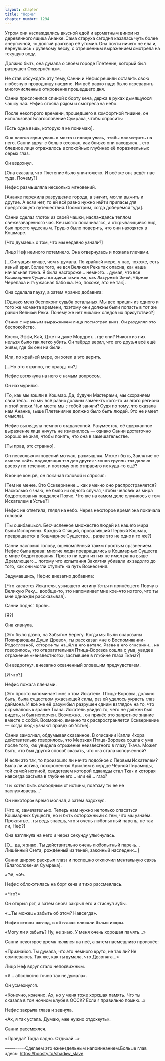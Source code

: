 ```yaml
---
layout: chapter
title: "Порча"
chapter_number: 1294
---
```


Утром они наслаждались вкусной едой и ароматным вином из деревянного ящика Ананке. Сама старуха сегодня казалась чуть более энергичной, но долгий разговор её утомил. Она почти ничего не ела и, вернувшись к рулевому веслу, с отрешённым выражением смотрела на текущую воду.

Должно быть, она думала о своём городе Плетение, который был разрушен Осквернённым.

Не став обсуждать эту тему, Санни и Нефис решили оставить свою любезную проводницу наедине. Им всё равно надо было переварить многочисленные откровения прошедшего дня.

Санни прислонился спиной к борту кеча, держа в руках дымящуюся чашку чая. Нефис стояла рядом и смотрела на небо.

После некоторого времени, прошедшего в комфортной тишине, он использовал Благословение Сумрака, чтобы спросить:

[Есть одна вещь, которую я не понимаю].

Она слегка сдвинулась с места и повернулась, чтобы посмотреть на него. Санни вдруг с болью осознал, как близко они находятся... его бледное лицо отражалось в спокойных глубинах её поразительных серых глаз.

Он вздохнул.

[Она сказала, что Плетение было уничтожено. И всё же она ведёт нас туда. Почему?]

Нефис размышляла несколько мгновений.

[Ананке пережила разрушение города, а значит, могли выжить и другие. А если нет, то ей всё равно нужно найти припасы для предстоящего путешествия. Посмотрим, когда доберёмся туда].

Санни сделал глоток из своей чашки, наслаждаясь теплом свежезаваренного чая. Кеч мягко покачивался, а открывающийся вид был просто чудесным. Трудно было поверить, что они находятся в Кошмаре.

[Что думаешь о том, что мы недавно узнали?]

Лицо Неф немного потемнело. Она отвернулась и пожала плечами.

[...Ситуация лучше, чем я думала. По крайней мере, у нас, похоже, есть явный враг. Более того, не вся Великая Река так опасна, как наша начальная точка. Я была настороже... немного... думая, что все Кошмарные Существа здесь такие же, как Лазурный Змей, Чёрная Черепаха и та ужасная бабочка. Но, похоже, это не так].

Она сделала паузу, а затем мрачно добавила:

[Однако меня беспокоит судьба остальных. Мы все пришли из одного и того же момента времени, поэтому они должны были попасть в тот же район Великой Реки. Почему же нет никаких следов их присутствия?]

Санни с мрачным выражением лица посмотрел вниз. Он разделял это беспокойство.

Кэсси, Эффи, Кай, Джет и даже Мордрет... где они? Никого из них нельзя было так легко убить. Он твёрдо верил, что его друзья всё ещё живы, где бы они ни были.

Или, по крайней мере, он хотел в это верить.

[...Но это странно, не правда ли?]

Нефис взглянула на него с немым вопросом.

Он нахмурился.

[То, как мы вошли в Кошмар. Да, будучи Мастерами, мы сохраняем свои тела... но мы всё равно должны заменить кого-то из этого региона и этой эпохи. Чьи места мы с тобой заняли? Судя по тому, что сказала нам Ананке, выше Плетения не должно было быть людей. Это не имеет смысла].

Нефис выглядела немного озадаченной. Разумеется, её сдержанное выражение лица ничуть не изменилось — однако Санни достаточно хорошо её знал, чтобы понять, что она в замешательстве.

[Ты прав, это странно].

Он несколько мгновений молчал, размышляя. Может быть, Заклятие не смогло найти подходящих тел для других членов группы так далеко вверху по течению, и поэтому оно отправило их куда-то ещё?

В конце концов, он покачал головой и спросил:

[Тем не менее. Это Осквернение... как именно оно распространяется? Насколько я знаю, не было ни одного случая, чтобы человек из мира бодрствования поддался Порче. Что же на самом деле случилось с тем Искателем в Устье?]

Нефис не ответила, глядя на небо. Через некоторое время она покачала головой.

[Ты ошибаешься. Бесчисленное множество людей из нашего мира были Испорчены. Каждый Спящий, проваливший Первый Кошмар, превращается в Кошмарное Существо... разве это не одно и то же?]

Санни наклонил голову, ошеломлённый таким простым сравнением. Нефис была права: многие люди превращались в Кошмарных Существ в мире бодрствования. Просто ни один из них не имел ранга выше Дремлющего... потому что испытания Заклятия убивали их задолго до того, как они могли ступить на путь Вознесения.

Задумавшись, Нефис внезапно добавила:

[Что касается Искателя, узнавшего истину Устья и принёсшего Порчу в Великую Реку... вообще-то, это напоминает мне кое-что из того, что ты мне однажды рассказывал].

Санни поднял бровь.

[Я?]

Она кивнула.

[Это было давно, на Забытом Берегу. Когда мы были очарованы Пожирающим Души Древом, ты рассказал мне о Воспоминании-Родословной, которое ты нашёл в его ветвях. Разве в его описании... не говорилось, что отвратительная Птица-Воровка сошла с ума, увидев отражение «неизвестного», застывшее в глубине глаза Ткача?]

Он вздрогнул, внезапно охваченный зловещим предчувствием.

[И что?]

Нефис пожала плечами.

[Это просто напоминает мне о том Искателе. Птица-Воровка, должно быть, была существом ужасающей силы, раз ей удалось украсть глаз даймона. И всё же её разум был разрушен одним взглядом на то, что скрывалось в зрачке Ткача. Искатель увидел то, чего не должен был видеть, и был испорчен. Возможно... он принёс это запретное знание вместе с собой. Возможно, именно так распространяется Осквернение — когда люди узнают правду об Устье].

Санни замолчал, обдумывая сказанное. В описании Капли Ихора действительно говорилось, что Мерзкая Птица-Воровка сошла с ума после того, как увидела отражение неизвестного в глазу Ткача. Может быть, это был другой способ сказать, что она стала испорченной?

И если это так, то произошло ли нечто подобное с Первым Искателем? Была ли истина, похороненная Ариэлем в сердце Чёрной Пирамиды, той самой истиной, свидетелем которой однажды стал Ткач и которая навсегда застыла в глубине его... или её... глаз?

'Ты хотел быть свободным от истины, поэтому ты её не заслуживаешь...'

Он некоторое время молчал, а затем вздохнул.

[Что ж, замечательно. Теперь нам нужно не только опасаться Кошмарных Существ, но и быть осторожными с тем, что мы узнаём. Проклятье... ты ведь знаешь, что я очень любопытный парень, не так ли, Неф?]

Она взглянула на него и через секунду улыбнулась.

[О... да, я знаю. Ты действительно очень любопытный парень... Лишённый Света, рождённый из теней, законный наследник...]

Санни широко раскрыл глаза и поспешно отключил ментальную связь [Благословения Сумрака].

«Эй, эй!»

Нефис облокотилась на борт кеча и тихо рассмеялась.

«Что?»

Он открыл рот, а затем снова закрыл его и стиснул зубы.

«...Ты можешь забыть об этом? Навсегда».

Нефис отвела взгляд, в её глазах плясали белые искры.

«Могу ли я забыть? Ну, не знаю. У меня очень хорошая память...»

Санни некоторое время пялился на неё, а затем насмешливо произнёс:

«Признайся. Ты думала, что это немного круто, не так ли? Не сомневаюсь. Так же, как ты думала, что Дворняга...»

Лицо Неф вдруг стало неподвижным.

«Я... абсолютно точно так не думала».

Он усмехнулся.

«Конечно, конечно. Ах, но у меня тоже хорошая память. Что ты сказала в том ночном клубе в ОССК? Если я правильно помню...»

Нефис закрыла глаза и зевнула.

«Ах, я так устала. Думаю, мне нужно отдохнуть».

Санни рассмеялся.

«Правда? Тогда ладно. Отдыхай...»

----------Сделаем это еженедельным напоминанием.Больше глав здесь: https://boosty.to/shadow_slave